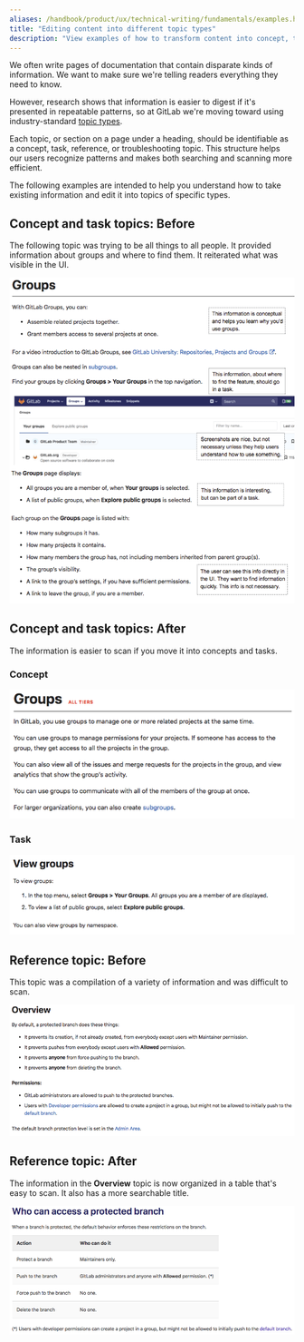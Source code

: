 ```yaml
---
aliases: /handbook/product/ux/technical-writing/fundamentals/examples.html
title: "Editing content into different topic types"
description: "View examples of how to transform content into concept, task, reference, and troubleshooting topics."
---
```


We often write pages of documentation that contain disparate kinds of information.
We want to make sure we're telling readers everything they need to know.

However, research shows that information is easier to digest if it's presented in
repeatable patterns, so at GitLab we're moving toward using industry-standard
[topic types](https://docs.gitlab.com/ee/development/documentation/structure.html).

Each topic, or section on a page under a heading, should be identifiable as a concept, task, reference, or
troubleshooting topic. This structure helps our users recognize patterns and
makes both searching and scanning more efficient.

The following examples are intended to help you understand how to take
existing information and edit it into topics of specific types.

## Concept and task topics: Before

The following topic was trying to be all things to all people. It provided information about groups
and where to find them. It reiterated what was visible in the UI.

![An example concept and task](example_1.png)

## Concept and task topics: After

The information is easier to scan if you move it into concepts and tasks.

### Concept

![A concept example after it's been corrected](example_1_after_concept.png)

### Task

![A task example after it's been corrected](example_1_after_task.png)

## Reference topic: Before

This topic was a compilation of a variety of information and was difficult to scan.

![An example of a reference topic](reference_example1.png)

## Reference topic: After

The information in the **Overview** topic is now organized in a table
that's easy to scan. It also has a more searchable title.

![An example of a corrected reference topic](reference_example2.png)
